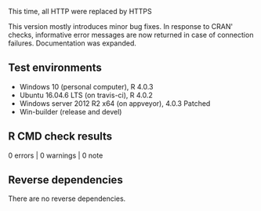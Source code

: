 This time, all HTTP were replaced by HTTPS

This version mostly introduces minor bug fixes. In response to CRAN' checks, informative error messages are now returned in case of connection failures. Documentation was expanded.

## Test environments
* Windows 10 (personal computer), R 4.0.3 
* Ubuntu 16.04.6 LTS (on travis-ci), R 4.0.2
* Windows server 2012 R2 x64 (on appveyor), 4.0.3 Patched
* Win-builder (release and devel)

## R CMD check results

0 errors | 0 warnings | 0 note

## Reverse dependencies

There are no reverse dependencies.
